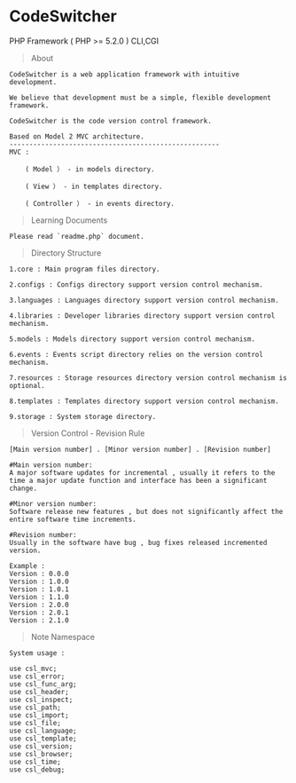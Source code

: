 # CodeSwitcher
PHP Framework ( PHP >= 5.2.0 ) CLI,CGI
> About

	CodeSwitcher is a web application framework with intuitive development.

	We believe that development must be a simple, flexible development framework.

	CodeSwitcher is the code version control framework.

	Based on Model 2 MVC architecture.
	-----------------------------------------------------
	MVC :

		( Model ） - in models directory.

		( View ） - in templates directory.

		( Controller ） - in events directory.

> Learning Documents

    Please read `readme.php` document.

> Directory Structure

	1.core : Main program files directory.

	2.configs : Configs directory support version control mechanism.

	3.languages : Languages directory support version control mechanism.

	4.libraries : Developer libraries directory support version control mechanism.

	5.models : Models directory support version control mechanism.

	6.events : Events script directory relies on the version control mechanism.

	7.resources : Storage resources directory version control mechanism is optional.

	8.templates : Templates directory support version control mechanism.

	9.storage : System storage directory.

> Version Control - Revision Rule

 	[Main version number] . [Minor version number] . [Revision number]

	#Main version number:
	A major software updates for incremental , usually it refers to the time a major update function and interface has been a significant change.
	 
	#Minor version number:
	Software release new features , but does not significantly affect the entire software time increments.
	 
	#Revision number:
	Usually in the software have bug , bug fixes released incremented version.

	Example :
	Version : 0.0.0
	Version : 1.0.0
	Version : 1.0.1
	Version : 1.1.0
	Version : 2.0.0
	Version : 2.0.1
	Version : 2.1.0

> Note Namespace

	System usage :

	use csl_mvc;
	use csl_error;
	use csl_func_arg;
	use csl_header;
	use csl_inspect;
	use csl_path;
	use csl_import;
	use csl_file;
	use csl_language;
	use csl_template;
	use csl_version;
	use csl_browser;
	use csl_time;
	use csl_debug;
